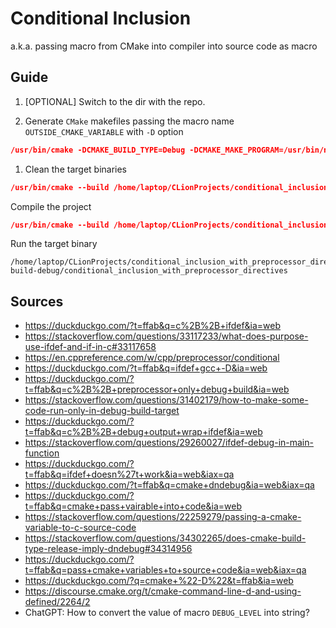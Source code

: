 # Conditional Inclusion

a.k.a. passing macro from CMake into compiler into source code as macro

## Guide

1. [OPTIONAL] Switch to the dir with the repo.

1. Generate `CMake` makefiles passing the macro name `OUTSIDE_CMAKE_VARIABLE` with `-D` option

```cmake
/usr/bin/cmake -DCMAKE_BUILD_TYPE=Debug -DCMAKE_MAKE_PROGRAM=/usr/bin/ninja -DCMAKE_C_COMPILER=/usr/bin/gcc -DCMAKE_CXX_COMPILER=/usr/bin/g++ -DOUTSIDE_CMAKE_VARIABLE_INTO_CMAKE_FROM_COMMAND_LINE=EXAMPLE_VALUE -G Ninja -S /home/laptop/CLionProjects/conditional_inclusion_with_preprocessor_directives -B /home/laptop/CLionProjects/conditional_inclusion_with_preprocessor_directives/cmake-build-debug
```

1. Clean the target binaries

```cmake
/usr/bin/cmake --build /home/laptop/CLionProjects/conditional_inclusion_with_preprocessor_directives/cmake-build-debug --target clean -j 1
```

Compile the project

```cmake
/usr/bin/cmake --build /home/laptop/CLionProjects/conditional_inclusion_with_preprocessor_directives/cmake-build-debug --target conditional_inclusion_with_preprocessor_directives -j $(nproc)
```

Run the target binary

```shell
/home/laptop/CLionProjects/conditional_inclusion_with_preprocessor_directives/./cmake-build-debug/conditional_inclusion_with_preprocessor_directives
```

## Sources

- https://duckduckgo.com/?t=ffab&q=c%2B%2B+ifdef&ia=web
- https://stackoverflow.com/questions/33117233/what-does-purpose-use-ifdef-and-if-in-c#33117658
- https://en.cppreference.com/w/cpp/preprocessor/conditional
- https://duckduckgo.com/?t=ffab&q=ifdef+gcc+-D&ia=web
- https://duckduckgo.com/?t=ffab&q=c%2B%2B+preprocessor+only+debug+build&ia=web
- https://stackoverflow.com/questions/31402179/how-to-make-some-code-run-only-in-debug-build-target
- https://duckduckgo.com/?t=ffab&q=c%2B%2B+debug+output+wrap+ifdef&ia=web
- https://stackoverflow.com/questions/29260027/ifdef-debug-in-main-function
- https://duckduckgo.com/?t=ffab&q=ifdef+doesn%27t+work&ia=web&iax=qa
- https://duckduckgo.com/?t=ffab&q=cmake+dndebug&ia=web&iax=qa
- https://duckduckgo.com/?t=ffab&q=cmake+pass+vairable+into+code&ia=web
- https://stackoverflow.com/questions/22259279/passing-a-cmake-variable-to-c-source-code
- https://stackoverflow.com/questions/34302265/does-cmake-build-type-release-imply-dndebug#34314956
- https://duckduckgo.com/?t=ffab&q=pass+cmake+variables+to+source+code&ia=web&iax=qa
- https://duckduckgo.com/?q=cmake+%22-D%22&t=ffab&ia=web
- https://discourse.cmake.org/t/cmake-command-line-d-and-using-defined/2264/2
- ChatGPT: How to convert the value of macro `DEBUG_LEVEL` into string?
